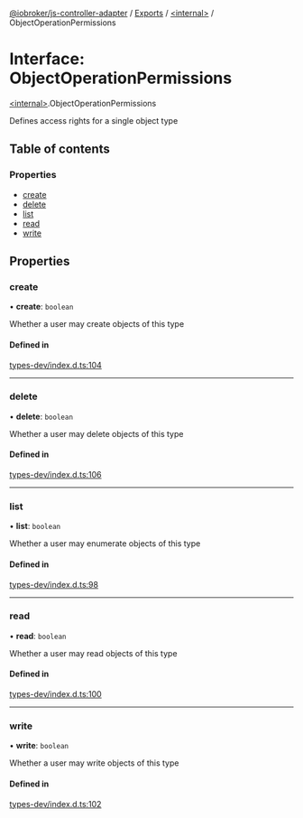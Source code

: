[@iobroker/js-controller-adapter](../README.md) / [Exports](../modules.md) / [\<internal\>](../modules/internal_.md) / ObjectOperationPermissions

# Interface: ObjectOperationPermissions

[\<internal\>](../modules/internal_.md).ObjectOperationPermissions

Defines access rights for a single object type

## Table of contents

### Properties

- [create](internal_.ObjectOperationPermissions.md#create)
- [delete](internal_.ObjectOperationPermissions.md#delete)
- [list](internal_.ObjectOperationPermissions.md#list)
- [read](internal_.ObjectOperationPermissions.md#read)
- [write](internal_.ObjectOperationPermissions.md#write)

## Properties

### create

• **create**: `boolean`

Whether a user may create objects of this type

#### Defined in

[types-dev/index.d.ts:104](https://github.com/ioBroker/ioBroker.js-controller/blob/657d9c7505359b32d207145611da3cc6fd7950da/packages/types-dev/index.d.ts#L104)

___

### delete

• **delete**: `boolean`

Whether a user may delete objects of this type

#### Defined in

[types-dev/index.d.ts:106](https://github.com/ioBroker/ioBroker.js-controller/blob/657d9c7505359b32d207145611da3cc6fd7950da/packages/types-dev/index.d.ts#L106)

___

### list

• **list**: `boolean`

Whether a user may enumerate objects of this type

#### Defined in

[types-dev/index.d.ts:98](https://github.com/ioBroker/ioBroker.js-controller/blob/657d9c7505359b32d207145611da3cc6fd7950da/packages/types-dev/index.d.ts#L98)

___

### read

• **read**: `boolean`

Whether a user may read objects of this type

#### Defined in

[types-dev/index.d.ts:100](https://github.com/ioBroker/ioBroker.js-controller/blob/657d9c7505359b32d207145611da3cc6fd7950da/packages/types-dev/index.d.ts#L100)

___

### write

• **write**: `boolean`

Whether a user may write objects of this type

#### Defined in

[types-dev/index.d.ts:102](https://github.com/ioBroker/ioBroker.js-controller/blob/657d9c7505359b32d207145611da3cc6fd7950da/packages/types-dev/index.d.ts#L102)
